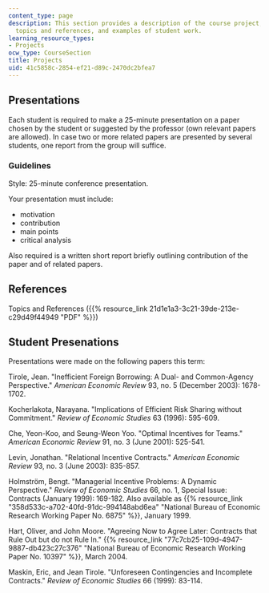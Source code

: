 ```yaml
---
content_type: page
description: This section provides a description of the course project, a list of
  topics and references, and examples of student work.
learning_resource_types:
- Projects
ocw_type: CourseSection
title: Projects
uid: 41c5858c-2854-ef21-d89c-2470dc2bfea7
---
```


Presentations
-------------

Each student is required to make a 25-minute presentation on a paper chosen by the student or suggested by the professor (own relevant papers are allowed). In case two or more related papers are presented by several students, one report from the group will suffice.

### Guidelines

Style: 25-minute conference presentation.

Your presentation must include:

*   motivation
*   contribution
*   main points
*   critical analysis

Also required is a written short report briefly outlining contribution of the paper and of related papers.

References
----------

Topics and References ({{% resource_link 21d1e1a3-3c21-39de-213e-c29d49f44949 "PDF" %}})

Student Presenations
--------------------

Presentations were made on the following papers this term:

Tirole, Jean. "Inefficient Foreign Borrowing: A Dual- and Common-Agency Perspective." _American Economic Review_ 93, no. 5 (December 2003): 1678-1702.

Kocherlakota, Narayana. "Implications of Efficient Risk Sharing without Commitment." _Review of Economic Studies_ 63 (1996): 595-609.

Che, Yeon-Koo, and Seung-Weon Yoo. "Optimal Incentives for Teams." _American Economic Review_ 91, no. 3 (June 2001): 525-541.

Levin, Jonathan. "Relational Incentive Contracts." _American Economic Review_ 93, no. 3 (June 2003): 835-857.

Holmström, Bengt. "Managerial Incentive Problems: A Dynamic Perspective." _Review of Economic Studies_ 66, no. 1, Special Issue: Contracts (January 1999): 169-182. Also available as {{% resource_link "358d533c-a702-40fd-91dc-994148abd6ea" "National Bureau of Economic Research Working Paper No. 6875" %}}, January 1999.

Hart, Oliver, and John Moore. "Agreeing Now to Agree Later: Contracts that Rule Out but do not Rule In." {{% resource_link "77c7cb25-109d-4947-9887-db423c27c376" "National Bureau of Economic Research Working Paper No. 10397" %}}, March 2004.

Maskin, Eric, and Jean Tirole. "Unforeseen Contingencies and Incomplete Contracts." _Review of Economic Studies_ 66 (1999): 83-114.